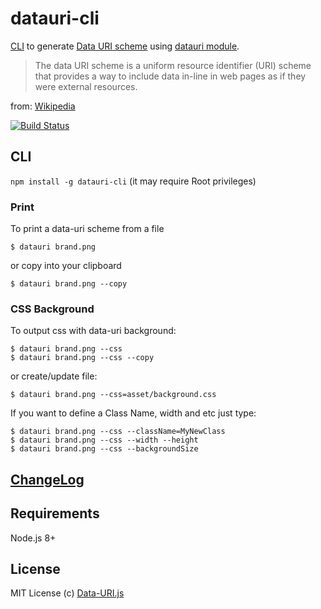 # datauri-cli

[CLI](#cli) to generate [Data URI scheme](http://en.wikipedia.org/wiki/Data_URI_scheme) using [datauri module](http://npm.im/datauri).

> The data URI scheme is a uniform resource identifier (URI) scheme that provides a way to include data in-line in web pages as if they were external resources.

from: [Wikipedia](http://en.wikipedia.org/wiki/Data_URI_scheme)

[![Build Status](https://github.com/data-uri/datauri/actions/workflows/main.yml/badge.svg?branch=main)](https://github.com/data-uri/datauri/actions/workflows/main.yml?query=branch%3Amain)

## CLI

`npm install -g datauri-cli` (it may require Root privileges)

### Print

To print a data-uri scheme from a file

```CLI
$ datauri brand.png
```

or copy into your clipboard

```CLI
$ datauri brand.png --copy
```

### CSS Background

To output css with data-uri background:

```CLI
$ datauri brand.png --css
$ datauri brand.png --css --copy
```

or create/update file:

```CLI
$ datauri brand.png --css=asset/background.css
```

If you want to define a Class Name, width and etc just type:

```CLI
$ datauri brand.png --css --className=MyNewClass
$ datauri brand.png --css --width --height
$ datauri brand.png --css --backgroundSize
```

## [ChangeLog](https://github.com/data-uri/datauri/releases)

## Requirements

Node.js 8+

## License

MIT License
(c) [Data-URI.js](http://github.com/data-uri)
